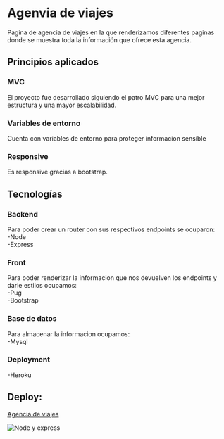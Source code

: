 # Agenvia de viajes
Pagina de agencia de viajes en la que renderizamos diferentes paginas donde se muestra toda la información que ofrece esta agencia.

## Principios aplicados

### MVC
El proyecto fue desarrollado siguiendo el patro MVC para una mejor estructura y una mayor escalabilidad.  

### Variables de entorno
Cuenta con variables de entorno para proteger informacion sensible  
### Responsive
Es responsive gracias a bootstrap.  

## Tecnologías
### Backend  
Para poder crear un router con sus respectivos endpoints se ocuparon:  
-Node  
-Express  

### Front  
Para poder renderizar la informacion que nos devuelven los endpoints y darle estilos ocupamos:  
-Pug  
-Bootstrap

### Base de datos  
Para almacenar la informacion ocupamos:  
-Mysql  

### Deployment  
-Heroku  

## Deploy:  
[Agencia de viajes](https://agencia-viajes.herokuapp.com/)  



![Node y express](https://www.comaporter.com/wp-content/uploads/2021/05/curso-gratis-backend-node-js-express.jpg)  
